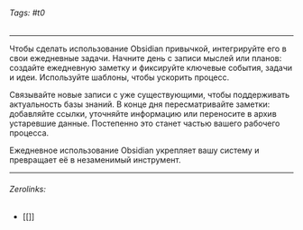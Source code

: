 ###### Tags:  #t0
___
Чтобы сделать использование Obsidian привычкой, интегрируйте его в свои ежедневные задачи. Начните день с записи мыслей или планов: создайте ежедневную заметку и фиксируйте ключевые события, задачи и идеи. Используйте шаблоны, чтобы ускорить процесс.

Связывайте новые записи с уже существующими, чтобы поддерживать актуальность базы знаний. В конце дня пересматривайте заметки: добавляйте ссылки, уточняйте информацию или переносите в архив устаревшие данные. Постепенно это станет частью вашего рабочего процесса.

Ежедневное использование Obsidian укрепляет вашу систему и превращает её в незаменимый инструмент.
___
###### Zerolinks: 
- [[]]